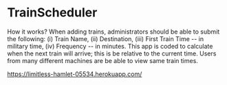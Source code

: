 # TrainScheduler

How it works? When adding trains, administrators should be able to submit the following: (i) Train Name, (ii) Destination, (iii) First Train Time -- in military time, (iv) Frequency -- in minutes. This app is coded to calculate when the next train will arrive; this is be relative to the current time. Users from many different machines are be able to view same train times.




https://limitless-hamlet-05534.herokuapp.com/